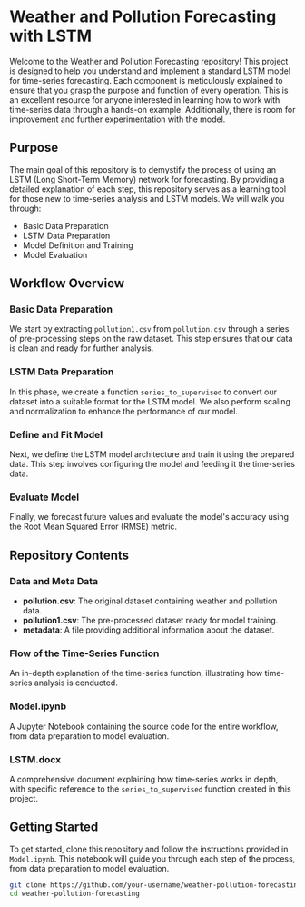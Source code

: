 # Weather and Pollution Forecasting with LSTM

Welcome to the Weather and Pollution Forecasting repository! This project is designed to help you understand and implement a standard LSTM model for time-series forecasting. Each component is meticulously explained to ensure that you grasp the purpose and function of every operation. This is an excellent resource for anyone interested in learning how to work with time-series data through a hands-on example. Additionally, there is room for improvement and further experimentation with the model.

## Purpose

The main goal of this repository is to demystify the process of using an LSTM (Long Short-Term Memory) network for forecasting. By providing a detailed explanation of each step, this repository serves as a learning tool for those new to time-series analysis and LSTM models. We will walk you through:

- Basic Data Preparation
- LSTM Data Preparation
- Model Definition and Training
- Model Evaluation

## Workflow Overview

### Basic Data Preparation

We start by extracting `pollution1.csv` from `pollution.csv` through a series of pre-processing steps on the raw dataset. This step ensures that our data is clean and ready for further analysis.

### LSTM Data Preparation

In this phase, we create a function `series_to_supervised` to convert our dataset into a suitable format for the LSTM model. We also perform scaling and normalization to enhance the performance of our model.

### Define and Fit Model

Next, we define the LSTM model architecture and train it using the prepared data. This step involves configuring the model and feeding it the time-series data.

### Evaluate Model

Finally, we forecast future values and evaluate the model's accuracy using the Root Mean Squared Error (RMSE) metric.

## Repository Contents

### Data and Meta Data

- **pollution.csv**: The original dataset containing weather and pollution data.
- **pollution1.csv**: The pre-processed dataset ready for model training.
- **metadata**: A file providing additional information about the dataset.

### Flow of the Time-Series Function

An in-depth explanation of the time-series function, illustrating how time-series analysis is conducted.

### Model.ipynb

A Jupyter Notebook containing the source code for the entire workflow, from data preparation to model evaluation.

### LSTM.docx

A comprehensive document explaining how time-series works in depth, with specific reference to the `series_to_supervised` function created in this project.

## Getting Started

To get started, clone this repository and follow the instructions provided in `Model.ipynb`. This notebook will guide you through each step of the process, from data preparation to model evaluation.

```bash
git clone https://github.com/your-username/weather-pollution-forecasting.git
cd weather-pollution-forecasting
```

